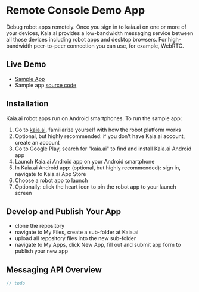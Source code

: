# Remote Console Demo App
Debug robot apps remotely.
Once you sign in to kaia.ai on one or more of your devices, Kaia.ai provides a low-bandwidth messaging service between all those devices including robot apps and desktop browsers. For high-bandwidth peer-to-peer connection you can use, for example, WebRTC.

## Live Demo
- [Sample App](https://kaia.ai/view-app/5aa78c8f1f0267133aedce1c)
- Sample app [source code](https://github.com/kaiaai/tree/master/remote-console)

## Installation
Kaia.ai robot apps run on Android smartphones. To run the sample app:
1. Go to [kaia.ai](https://kaia.ai/), familiarize yourself with how the robot platform works
2. Optional, but highly recommended: if you don't have Kaia.ai account, create an account
3. Go to Google Play, search for "kaia.ai" to find and install Kaia.ai Android app
4. Launch Kaia.ai Android app on your Android smartphone
5. In Kaia.ai Android app: (optional, but highly recommended): sign in, navigate to Kaia.ai App Store
6. Choose a robot app to launch
7. Optionally: click the heart icon to pin the robot app to your launch screen 

## Develop and Publish Your App
- clone the repository
- navigate to My Files, create a sub-folder at Kaia.ai
- upload all repository files into the new sub-folder
- navigate to My Apps, click New App, fill out and submit app form to publish your new app

## Messaging API Overview
```js
// todo
````

